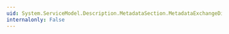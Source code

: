 ```yaml
---
uid: System.ServiceModel.Description.MetadataSection.MetadataExchangeDialect
internalonly: False
---
```

